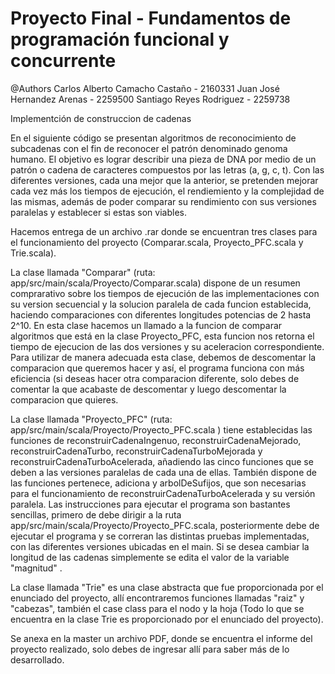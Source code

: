 # Proyecto Final  - Fundamentos de programación funcional y concurrente
@Authors Carlos Alberto Camacho Castaño - 2160331
         Juan José Hernandez Arenas - 2259500
         Santiago Reyes Rodriguez - 2259738

Implementción de construccion de cadenas

En el siguiente código se presentan algoritmos de reconocimiento de subcadenas con el fin de reconocer el patrón
denominado genoma humano. El objetivo es lograr describir una pieza de DNA por medio de un
patrón o cadena de caracteres compuestos por las letras (a, g, c, t). Con las diferentes versiones, cada una mejor que la anterior, se pretenden mejorar cada vez más los tiempos de ejecución, el rendiemiento y la complejidad de las mismas, además de poder comparar su rendimiento con sus versiones paralelas y establecer si estas son viables.

Hacemos entrega de un archivo .rar donde se encuentran tres clases para el funcionamiento del proyecto (Comparar.scala, Proyecto_PFC.scala y Trie.scala).

La clase llamada "Comparar" (ruta: app/src/main/scala/Proyecto/Comparar.scala) dispone de un resumen comprarativo sobre los tiempos de ejecución de las implementaciones con su version secuencial y la solucion paralela de cada funcion establecida, haciendo comparaciones con diferentes longitudes potencias de 2 hasta 2^10. En esta clase hacemos un llamado a la funcion de comparar 
algoritmos que está en la clase Proyecto_PFC, esta funcion nos retorna el tiempo de ejecucion de las dos versiones y su aceleracion correspondiente. Para utilizar de manera adecuada esta clase, debemos de descomentar la comparacion que queremos hacer y así, el programa funciona con más eficiencia (si deseas hacer otra comparacion diferente, solo debes de comentar la que acabaste de descomentar y luego descomentar la comparacion que quieres.

La clase llamada "Proyecto_PFC" (ruta: app/src/main/scala/Proyecto/Proyecto_PFC.scala ) tiene establecidas las funciones de reconstruirCadenaIngenuo, reconstruirCadenaMejorado, reconstruirCadenaTurbo, reconstruirCadenaTurboMejorada y reconstruirCadenaTurboAcelerada, añadiendo las cinco funciones que se deben a las versiones paralelas de cada una de ellas.
También dispone de las funciones pertenece, adiciona y arbolDeSufijos, que son necesarias para el funcionamiento de reconstruirCadenaTurboAcelerada y su versión paralela. Las instrucciones para ejecutar el programa son bastantes sencillas, primero de debe dirigir a la ruta app/src/main/scala/Proyecto/Proyecto_PFC.scala, posteriormente debe de ejecutar el programa y se correran las distintas pruebas implementadas, con las diferentes versiones ubicadas en el main. Si se desea cambiar la longitud de las cadenas simplemente se edita el valor de la variable "magnitud" . 

La clase llamada "Trie" es una clase abstracta que fue proporcionada por el enunciado del proyecto, allí encontraremos funciones llamadas "raiz" y "cabezas", también el case class para el nodo y la hoja (Todo lo que se encuentra en la clase Trie es proporcionado por el enunciado del proyecto).

Se anexa en la master un archivo PDF, donde se encuentra el informe del proyecto realizado, solo debes de ingresar allí para saber más de lo desarrollado.